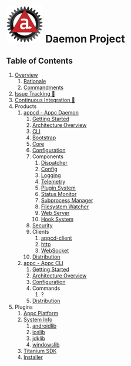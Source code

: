# ![Appc Daemon logo](images/appc-daemon.png) Daemon Project

## Table of Contents

1. [Overview](Overview.md)
	1. [Rationale](Rationale.md)
	2. [Commandments](Commandments.md)
2. [Issue Tracking :link:](https://jira.appcelerator.org/projects/DAEMON/issues)
3. [Continuous Integration :link:](https://jenkins.appcelerator.org/blue/organizations/jenkins/cli%2Fappc-daemon/activity/)
4. Products
	1. [appcd - Appc Daemon](Appcd.md)
		1. [Getting Started](Appcd-Getting-Started.md)
		2. [Architecture Overview](Appcd-Architecture-Overview.md)
		3. [CLI](Appcd-CLI.md)
		4. [Bootstrap](Appcd-Bootstrap.md)
		5. [Core](Appcd-Core.md)
		6. [Configuration](Appcd-Configuration.md)
		7. Components
			1. [Dispatcher](Appcd-Dispatcher.md)
			2. [Config](Appcd-Config.md)
			3. [Logging](Appcd-Logging.md)
			4. [Telemetry](Appcd-Telemetry.md)
			5. [Plugin System](Appcd-Plugin-System.md)
			6. [Status Monitor](Appcd-Status-Monitor.md)
			7. [Subprocess Manager](Appcd-Status-Monitor.md)
			8. [Filesystem Watcher](Appcd-Status-Monitor.md)
			9. [Web Server](Appcd-Web-Server.md)
			10. [Hook System](Appcd-Hook-System.md)
		8. [Security](Appcd-Security.md)
		9. Clients
			1. [appcd-client](Appcd-appcd-client.md)
			2. [http](Appcd-http.md)
			3. [WebSocket](Appcd-WebSocket.md)
		10. [Distribution](Appcd-Distribution.md)
	2. [appc - Appc CLI](Appc-CLI.md)
		1. [Getting Started](Appc-Getting-Started.md)
		2. [Architecture Overview](Appc-Architecture-Overview.md)
		3. [Configuration](Appc-Configuration.md)
		4. Commands
			1. ?
		5. [Distribution](Appc-Distribution.md)
6. Plugins
	1. [Appc Platform](Plugin-Appc-Platform.md)
	2. [System Info](Plugin-System-Info.md)
		1. [androidlib](androidlib.md)
		2. [ioslib](ioslib.md)
		3. [jdklib](jdklib.md)
		4. [windowslib](windowslib.md)
	3. [Titanium SDK](Plugin-Titanium-SDK.md)
	4. [Installer](Plugin-Installer.md)

